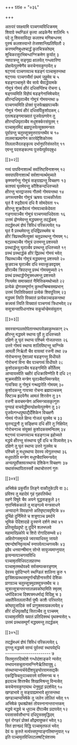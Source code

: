 +++
title = "०३६"

+++

अतःपरं पवक्ष्यामि पञ्चगव्यविधिक्रमम्  
शिवाग्रे स्थण्डिलं कृत्वा आढकेनैव शालिभिः १  
पदे तु शिवसाविद्या कलाश्च मणिबन्धनम्  
पुरुषं कलशस्यान्ते तेजश्शान्तिप्रतिष्ठितौ २  
करणमणिबुधश्चार्द्धं कृतचित्रकोष्ठम्  
शुचिकरसुरभिबन्धाग्निक्रमेण कुर्यात् ३  
नवपात्रन्तु सङ्गृह्य क्षालयेत् गन्धवारिणा  
प्रोक्षयेत्पुरुषेणैव कवचेनावकुण्ठयेत् ४  
षट्गव्यं पञ्चगव्यञ्च षडङ्गं पञ्चामृतन्तथा  
षट्गव्यः पञ्चगव्यैर्वा प्रथमं जुहुमेव च ५  
षडङ्गञ्चामृते चैव साये चैवार्द्धयामके  
गोमूत्रं गोमयं क्षीरं दधिसर्प्पिश्च रोचना ६  
षड्गव्यमिति विज्ञेयं षडङ्गेनाभिषेचयेत्  
क्षीरन्दधिघृतञ्चैव गोमूत्रं गोमयन्तथा ७  
पञ्चगव्यमिति प्रोक्तं पूजयेत्ब्रह्मपञ्चकैः  
गोमूत्रं गोमयं क्षीरं दधिसर्पिकुशोदकम् ८  
एतत्षडङ्गमाख्यातं पूजयेत्प्रणवेन तु  
क्षीरन्दधिघृतञ्चैव मधुशर्क्करसंयुतम् ९  
पञ्चामृतमिदं ब्रह्मपूजयेत्सूक्तमन्त्रतः  
पूर्वाग्रन्तु चतुस्सूत्रमुत्तराग्रन्तथैव च १०  
तालमात्रप्रमाणेन कारयेद्देशिकोत्तमः  
तिललाजैरलङ्कृत्य दर्भानुपरिसंस्तरेत् ११  
एवन्तु पदसङ्कल्प्य पूजयेत्पूर्ववद्बुधः  

[[३०२]]  

गव्यं पापविनाशार्त्थं सर्वारिष्टविनाशनम् १२  
सवपापविनाशार्त्थं सर्वशान्यर्त्थमुच्यते  
कृष्णवर्णन्तु गोमूत्रं सङ्ग्राह्यन्तु विचक्षणः १३  
काश्यपं घृतमेवन्तु कौशिकन्दधिरुच्यते  
क्षीरन्तु भारद्वाजस्य गौतमो गोमयन्तथा १४  
अगस्त्यश्चैव गोमूत्रं ऋषयः पञ्चकीर्त्तताः  
घृतं वै रुद्रदैवत्यं दधि वै सोमदेवता १५  
क्षीरन्तु शुक्रदैवत्यं गोमयञ्चार्कदेवता  
गङ्गायाञ्चैव गोमूत्रं पञ्चगव्याधिदेवताः १६  
उत्तमं द्रोणमेवन्तु मद्ध्यमन्तु तदर्द्धकम्  
तदर्द्धमधमं ज्ञेयं त्रिविधं परिकल्पयेत् १७  
घृतं वै प्रस्थमेवन्तु दधिद्विप्रस्थमेव च  
क्षीरं त्रिप्रस्थमित्युक्तं चतुःप्रस्थन्तु गोमयम् १८  
षट्प्रस्थञ्चैव गोमूत्रं उत्तमन्तु प्रशस्यते  
प्रस्थार्द्धन्तु घृतञ्चैव प्रस्थन्तु दधिरुच्यते १९  
प्रस्थं प्रस्थार्द्धकं क्षीरं द्विप्रस्थं गोमयं भवेत्  
त्रिप्रस्थञ्चैव गोमूत्रं मद्ध्यमन्तु प्रशस्यते २०  
कुडवञ्च घृतञ्चैव दधि स्यात्कुडवद्वयम्  
क्षीरञ्चैव त्रिपादन्तु प्रस्थं गोमयमुच्यते २१  
प्रस्थं प्रस्थार्द्धगोमूत्रमधमन्तु प्रशस्यते  
नित्यमेव समाख्यातं नैमित्तिकमथोच्यते २२  
प्रत्येकं द्रोणसम्पूर्णान् कुम्भान्बिम्बसमप्रभान्  
उत्तमं त्वितिविख्यातं प्रत्येकं शिवपूरितम् २३  
मद्ध्यमं त्विति विख्यातं प्रत्येकञ्चाढकन्तथा  
कन्न्यसं त्विति विख्यातं पञ्चगव्यं त्रिधाभवेत् २४  
ससूत्रान्सापिधानांश्च सकूर्चान्हेमसंयुतान्  

[[३०३]]  

सवस्त्रान्पल्लवोपेतान्स्थापयेन्नवकुम्भकान् २५  
क्षीरन्तु मद्ध्यमे स्थाप्य पूर्वे तु दधिरुच्यते  
दक्षिणे तु घृतं स्थाप्य पश्चिमे गोजलन्ततः २६  
उत्तरे गोमयं स्थाप्य शालिपिष्टन्तु चाग्निके  
आमली निर्ऋतौ चैव वायव्यां रजनी तथा २७  
गोरोचनान्तु ऐशान्न्यां षडङ्गन्तु विधीयते  
गोरोचनां विना चैव पञ्चगव्यं विधीयते २८  
कुशोदकयुतञ्चैव षडङ्गमिति कीर्तितम्  
आप्यायस्वेति चक्षीरं दधिक्राविण्णेति वै दधि २९  
शुक्रमसीति मन्त्रेण घृतञ्चैवाभिमन्त्रयेत्  
गायत्रिया तु गोमूत्रं गन्थद्वारेति गोमयम् ३०  
कुशोदकन्तु गायत्र्या रोचना ब्रह्मपञ्चकम्  
पिष्टञ्च हृदयेनैव आमलं शिरसेन तु ३१  
रजनी कवचमन्त्रेण अभिमन्त्र्यसकृत्गुरुः  
पुण्याहं वाचयेद्धीमान्प्रोक्षयेत्पुरुषेण तु ३२  
पूजयेत्गन्धपुष्पाद्यैर्देशिकेन विचक्षणैः  
गोमयं गोजले क्षिप्य गोजलं घृतमेव च ३३  
घृतन्दद्ध्नौ तु सङ्क्षिप्य दधिं क्षीरे तु निक्षिपेत्  
गोरोचनञ्च संयुक्तं कुशोदकसमन्वितम् ३४  
षट्गव्यं पञ्चगव्यञ्च षडङ्गञ्च इहोच्यते  
मद्ध्ये क्षीरन्तु संस्थाप्य पूर्वे दधि च विन्न्यसेत् ३५  
दक्षिणे तु घृतं स्थाप्य उत्तरे गुलमेव च  
पश्चिमे तु मधुस्थाप्य देवस्य त्वेगुलन्तथा ३६  
मधुवातेति मन्त्रेण मधुश्चैवाभिमन्त्रयेत्  
अन्यत्पूर्वोक्तवत्स्थाप्य देशिकेन विचक्षणः ३७  
यथासंस्थापितास्सर्वे तथाचोत्तरणं गुरुः  

[[३०४]]  

अभिषेकं प्रकुर्वीत लिङ्गे वाकौतुकेऽपि वा ३८  
प्रविश्य तु महादेवं गृहं गृहपतिर्यथा  
ग्रहणे विषुवे चैव अयने युद्धसङ्कुले ३९  
नृपाभिषेककाले तु माङ्गल्ये मन्त्रसाधने  
अन्यादाने विवाहान्ते अतिवृष्टाववृष्टिके ४०  
दुर्भिक्षे दुर्निमित्ते च शत्रूणाञ्च प्रमर्दने  
भूमिकं पेदिशादाहे दुःस्वप्ने दर्शने तथा ४१  
प्रतिसूर्यप्रदृष्टे तु दुर्दिने शलभप्लवे  
महामारिप्रकोपे च शिरो रोगादिसम्भवे ४२  
अक्षिरोगसमुत्पन्ने ज्वरव्याधिस्तु जायते  
एषान्दोषनिवृत्यर्त्थं स्नापयेत्पञ्चगव्यकैः ४३  
इहैव धनवान्श्रीमान् सोन्ते सायुज्यमाप्नुयात्  
इत्यन्यत्पञ्चगव्यविधिः  
पञ्चामृतविधिपटलप्रारम्भः  
पञ्चामृतमथोवक्ष्ये सर्वसम्पत्करन्नृणाम्  
देवस्य पूर्वदिग्भागे स्थण्डिलं शालिना कुरु १  
द्वात्रिंशत्प्रस्थसम्पूर्णान्व्रीहीनास्तीर्य देशिकः  
प्रागग्रञ्च चतुस्सूत्रमुदक्सूत्रन्तथैव च २  
सूत्रात्सूत्रान्तरन्तालन्नवकोष्ठमिति स्मृतम्  
धर्मादिकञ्च दिक्पत्रमधर्माद्यं विदिक्षु च ३  
अक्षतैस्तिललाजैर्वा पुष्पैः काशैः परिस्तरेत्  
कोष्ठपूजादिकं सर्वं प्रागुक्तवत्प्रकल्पयेत् ४  
क्षीरं दधिघृतक्षौद्रं सितञ्चैव तु पञ्चमम्  
पञ्चामृतमिति ख्यातं प्रतिदिक्स्थं पृथक्न्यसेत् ५  
उत्तमं प्रस्थसम्पूर्णं मद्ध्यमन्तु तदर्द्धकम्  

[[३०५]]  

तदर्द्धमधमं ज्ञेयं त्रिविधं परिकल्पयेत् ६  
दुगन्तु मद्ध्यमे साप्यं पूर्वस्यां स्थापयेद्दधि  
----------------------- ७  
सितमुत्तरदिक्देशे गन्धोदंशाङ्करे न्यसेत्  
रम्भापनसचूतानामग्निनैर्ऋतिवायुषु ८  
संस्थाप्याभ्यर्चयेदीशपुङ्घोरवामसद्यकैः  
एकद्वित्रिचतुःपञ्चवारमे वाभिमन्त्र्य च ९  
हृदयञ्च शिरश्चैव शिखामिश्रन्तु विन्यसेत्  
कवचेनावकुण्ठ्याथ धेनुमुद्रां प्रदर्शयेत् १०  
खण्डाभावे तु सङ्ग्राह्यमभावे क्षुरसन्तथा  
खण्डञ्चाप्यभिषेके तु जलेन लोलितं भवेत् ११  
अभिषेकं पृथक्प्रोक्तं तोयस्नानान्तरान्तकम्  
मद्ध्ये मद्ध्ये च धूपञ्च दीपञ्चैव प्रदापयेत् १२  
पयसासर्वसौभाग्यं दधिपुत्रसमृद्धिदम्  
घृतं रोगहरं प्रोक्तं क्षौद्रमायुष्करं भवेत् १३  
सितं ज्ञानप्रदं विद्धि पञ्चामृतफलं भवेत्  
देवं यः कुरुते मर्त्यस्सपुण्याङ्गतिमाप्नुयात् १४  
इति पञ्चामृतविधिपटलष्षट्त्रिंशत्तमः  
